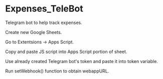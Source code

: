 # Expenses_TeleBot
Telegram bot to help track expenses.

Create new Google Sheets.

Go to Extentsions -> Apps Script.

Copy and paste JS script into Apps Script portion of sheet.

Use already created Telegram bot's token and paste it into token variable.

Run setWebhook() function to obtain webappURL.
